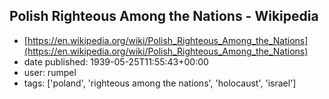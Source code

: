 ## Polish Righteous Among the Nations - Wikipedia
 - [https://en.wikipedia.org/wiki/Polish_Righteous_Among_the_Nations](https://en.wikipedia.org/wiki/Polish_Righteous_Among_the_Nations)
 - date published: 1939-05-25T11:55:43+00:00
 - user: rumpel
 - tags: ['poland', 'righteous among the nations', 'holocaust', 'israel']

